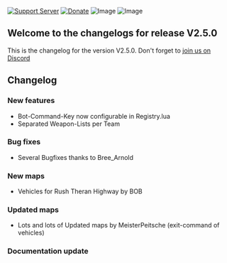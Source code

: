 [![Support Server](https://img.shields.io/discord/862736286774198322.svg?label=Discord&logo=Discord&colorB=7289da&style=for-the-badge)](https://discord.gg/K44VsQsKnx)
[![Donate](https://img.shields.io/badge/Donate-PayPal-green.svg?style=for-the-badge)](https://www.paypal.me/joe91de)
![Image](https://img.shields.io/github/downloads/Joe91/fun-bots/total?style=for-the-badge)
![Image](https://img.shields.io/github/stars/Joe91/fun-bots?style=for-the-badge)

## Welcome to the changelogs for release **V2.5.0**
This is the changelog for the version V2.5.0. Don't forget to [join us on Discord](https://discord.funbots.dev)

## Changelog

### New features
* Bot-Command-Key now configurable in Registry.lua
* Separated Weapon-Lists per Team

### Bug fixes
* Several Bugfixes thanks to Bree_Arnold

### New maps
* Vehicles for Rush Theran Highway by BOB

### Updated maps
* Lots and lots of Updated maps by MeisterPeitsche (exit-command of vehicles)

### Documentation update
